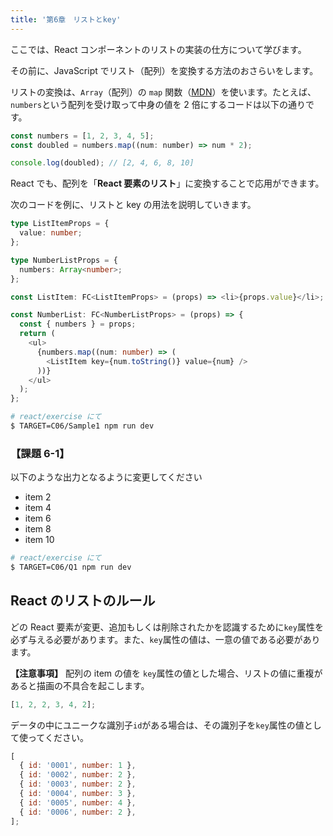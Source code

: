 ```yaml
---
title: '第6章　リストとkey'
---
```


ここでは、React コンポーネントのリストの実装の仕方について学びます。

その前に、JavaScript でリスト（配列）を変換する方法のおさらいをします。

リストの変換は、`Array`（配列）の `map` 関数（[MDN](https://developer.mozilla.org/ja/docs/Web/JavaScript/Reference/Global_Objects/Array/map)）を使います。たとえば、`numbers`という配列を受け取って中身の値を 2 倍にするコードは以下の通りです。

```javascript
const numbers = [1, 2, 3, 4, 5];
const doubled = numbers.map((num: number) => num * 2);

console.log(doubled); // [2, 4, 6, 8, 10]
```

React でも、配列を「**React 要素のリスト**」に変換することで応用ができます。

次のコードを例に、リストと key の用法を説明していきます。

```typescript
type ListItemProps = {
  value: number;
};

type NumberListProps = {
  numbers: Array<number>;
};

const ListItem: FC<ListItemProps> = (props) => <li>{props.value}</li>;

const NumberList: FC<NumberListProps> = (props) => {
  const { numbers } = props;
  return (
    <ul>
      {numbers.map((num: number) => (
        <ListItem key={num.toString()} value={num} />
      ))}
    </ul>
  );
};
```

```bash
# react/exercise にて
$ TARGET=C06/Sample1 npm run dev
```

### 【課題 6-1】

以下のような出力となるように変更してください

- item 2
- item 4
- item 6
- item 8
- item 10

```bash
# react/exercise にて
$ TARGET=C06/Q1 npm run dev
```

## React のリストのルール

どの React 要素が変更、追加もしくは削除されたかを認識するために`key`属性を必ず与える必要があります。また、`key`属性の値は、一意の値である必要があります。

**【注意事項】** 配列の item の値を `key`属性の値とした場合、リストの値に重複があると描画の不具合を起こします。

```javascript
[1, 2, 2, 3, 4, 2];
```

データの中にユニークな識別子`id`がある場合は、その識別子を`key`属性の値として使ってください。

```javascript
[
  { id: '0001', number: 1 },
  { id: '0002', number: 2 },
  { id: '0003', number: 2 },
  { id: '0004', number: 3 },
  { id: '0005', number: 4 },
  { id: '0006', number: 2 },
];
```
